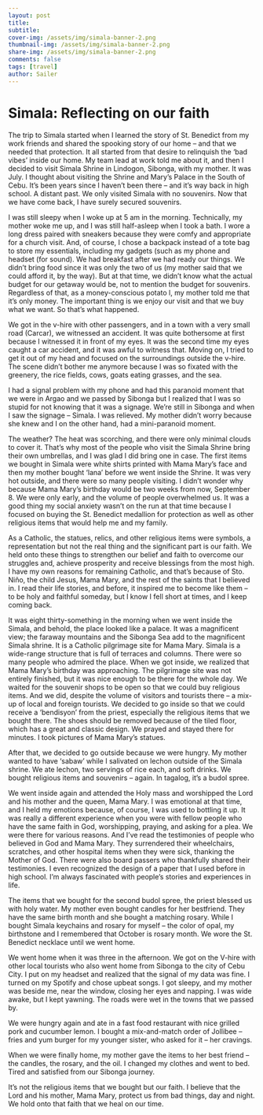 ```yaml
---
layout: post
title: 
subtitle: 
cover-img: /assets/img/simala-banner-2.png
thumbnail-img: /assets/img/simala-banner-2.png
share-img: /assets/img/simala-banner-2.png
comments: false
tags: [travel]
author: Sailer
---
```


# Simala: Reflecting on our faith

The trip to Simala started when I learned the story of St. Benedict from my work friends and shared the spooking story of our home – and that we needed that protection. It all started from that desire to relinquish the ‘bad vibes’ inside our home. My team lead at work told me about it, and then I decided to visit Simala Shrine in Lindogon, Sibonga, with my mother. It was July. I thought about visiting the Shrine and Mary’s Palace in the South of Cebu. It’s been years since I haven’t been there – and it’s way back in high school. A distant past. We only visited Simala with no souvenirs. Now that we have come back, I have surely secured souvenirs.

I was still sleepy when I woke up at 5 am in the morning. Technically, my mother woke me up, and I was still half-asleep when I took a bath. I wore a long dress paired with sneakers because they were comfy and appropriate for a church visit. And, of course, I chose a backpack instead of a tote bag to store my essentials, including my gadgets (such as my phone and headset (for sound). We had breakfast after we had ready our things. We didn’t bring food since it was only the two of us (my mother said that we could afford it, by the way). But at that time, we didn’t know what the actual budget for our getaway would be, not to mention the budget for souvenirs. Regardless of that, as a money-conscious potato l, my mother told me that it’s only money. The important thing is we enjoy our visit and that we buy what we want. So that’s what happened.

We got in the v-hire with other passengers, and in a town with a very small road (Carcar), we witnessed an accident. It was quite bothersome at first because I witnessed it in front of my eyes. It was the second time my eyes caught a car accident, and it was awful to witness that. Moving on, I tried to get it out of my head and focused on the surroundings outside the v-hire. The scene didn’t bother me anymore because I was so fixated with the greenery, the rice fields, cows, goats eating grasses, and the sea.

I had a signal problem with my phone and had this paranoid moment that we were in Argao and we passed by Sibonga but I realized that I was so stupid for not knowing that it was a signage. We’re still in Sibonga and when I saw the signage – Simala. I was relieved. My mother didn’t worry because she knew and I on the other hand, had a mini-paranoid moment.

The weather? The heat was scorching, and there were only minimal clouds to cover it. That’s why most of the people who visit the Simala Shrine bring their own umbrellas, and I was glad I did bring one in case. The first items we bought in Simala were white shirts printed with Mama Mary’s face and then my mother bought ‘lana’ before we went inside the Shrine. It was very hot outside, and there were so many people visiting. I didn’t wonder why because Mama Mary’s birthday would be two weeks from now, September 8\. We were only early, and the volume of people overwhelmed us. It was a good thing my social anxiety wasn’t on the run at that time because I focused on buying the St. Benedict medallion for protection as well as other religious items that would help me and my family.

As a Catholic, the statues, relics, and other religious items were symbols, a representation but not the real thing and the significant part is our faith. We held onto these things to strengthen our belief and faith to overcome our struggles and, achieve prosperity and receive blessings from the most high. I have my own reasons for remaining Catholic, and that’s because of Sto. Niño, the child Jesus, Mama Mary, and the rest of the saints that I believed in. I read their life stories, and before, it inspired me to become like them – to be holy and faithful someday, but I know I fell short at times, and I keep coming back.

It was eight thirty-something in the morning when we went inside the Simala, and behold, the place looked like a palace. It was a magnificent view; the faraway mountains and the Sibonga Sea add to the magnificent Simala shrine. It is a Catholic pilgrimage site for Mama Mary. Simala is a wide-range structure that is full of terraces and columns. There were so many people who admired the place. When we got inside, we realized that Mama Mary’s birthday was approaching. The pilgrimage site was not entirely finished, but it was nice enough to be there for the whole day. We waited for the souvenir shops to be open so that we could buy religious items. And we did, despite the volume of visitors and tourists there – a mix-up of local and foreign tourists. We decided to go inside so that we could receive a ‘bendisyon’ from the priest, especially the religious items that we bought there. The shoes should be removed because of the tiled floor, which has a great and classic design. We prayed and stayed there for minutes. I took pictures of Mama Mary’s statues.

After that, we decided to go outside because we were hungry. My mother wanted to have ‘sabaw’ while I salivated on lechon outside of the Simala shrine. We ate lechon, two servings of rice each, and soft drinks. We bought religious items and souvenirs – again. In tagalog, it’s a budol spree.

We went inside again and attended the Holy mass and worshipped the Lord and his mother and the queen, Mama Mary. I was emotional at that time, and I held my emotions because, of course, I was used to bottling it up. It was really a different experience when you were with fellow people who have the same faith in God, worshipping, praying, and asking for a plea. We were there for various reasons. And I’ve read the testimonies of people who believed in God and Mama Mary. They surrendered their wheelchairs, scratches, and other hospital items when they were sick, thanking the Mother of God. There were also board passers who thankfully shared their testimonies. I even recognized the design of a paper that I used before in high school. I’m always fascinated with people’s stories and experiences in life.

The items that we bought for the second budol spree, the priest blessed us with holy water. My mother even bought candles for her bestfriend. They have the same birth month and she bought a matching rosary. While I bought Simala keychains and rosary for myself – the color of opal, my birthstone and I remembered that October is rosary month. We wore the St. Benedict necklace until we went home.

We went home when it was three in the afternoon. We got on the V-hire with other local tourists who also went home from Sibonga to the city of Cebu City. I put on my headset and realized that the signal of my data was fine. I turned on my Spotify and chose upbeat songs. I got sleepy, and my mother was beside me, near the window, closing her eyes and napping. I was wide awake, but I kept yawning. The roads were wet in the towns that we passed by.

We were hungry again and ate in a fast food restaurant with nice grilled pork and cucumber lemon. I bought a mix-and-match order of Jollibee – fries and yum burger for my younger sister, who asked for it – her cravings.

When we were finally home, my mother gave the items to her best friend – the candles, the rosary, and the oil. I changed my clothes and went to bed. Tired and satisfied from our Sibonga journey.

It’s not the religious items that we bought but our faith. I believe that the Lord and his mother, Mama Mary, protect us from bad things, day and night. We hold onto that faith that we heal on our time.  

